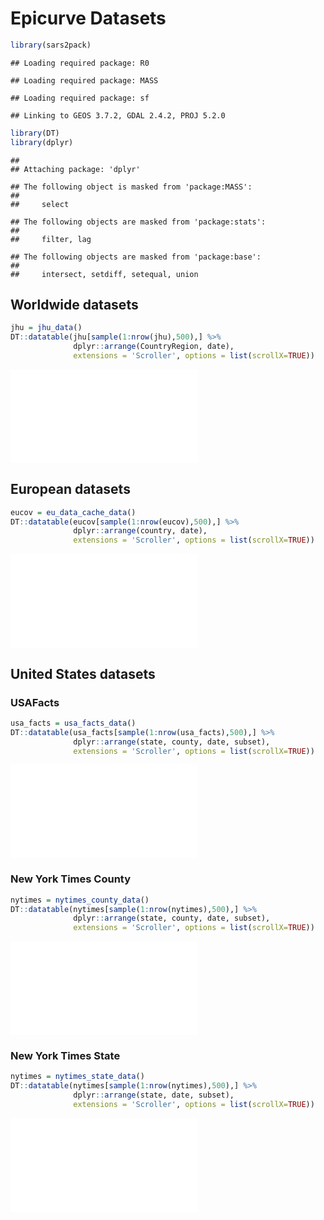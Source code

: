 # Epicurve Datasets




```r
library(sars2pack)
```

```
## Loading required package: R0
```

```
## Loading required package: MASS
```

```
## Loading required package: sf
```

```
## Linking to GEOS 3.7.2, GDAL 2.4.2, PROJ 5.2.0
```

```r
library(DT)
library(dplyr)
```

```
## 
## Attaching package: 'dplyr'
```

```
## The following object is masked from 'package:MASS':
## 
##     select
```

```
## The following objects are masked from 'package:stats':
## 
##     filter, lag
```

```
## The following objects are masked from 'package:base':
## 
##     intersect, setdiff, setequal, union
```

## Worldwide datasets


```r
jhu = jhu_data()
DT::datatable(jhu[sample(1:nrow(jhu),500),] %>%
              dplyr::arrange(CountryRegion, date),
              extensions = 'Scroller', options = list(scrollX=TRUE))
```

![](epicurve_datasets_files/figure-latex/unnamed-chunk-2-1.pdf)<!-- --> 

## European datasets


```r
eucov = eu_data_cache_data()
DT::datatable(eucov[sample(1:nrow(eucov),500),] %>%
              dplyr::arrange(country, date),
              extensions = 'Scroller', options = list(scrollX=TRUE))
```

![](epicurve_datasets_files/figure-latex/unnamed-chunk-3-1.pdf)<!-- --> 

## United States datasets

### USAFacts


```r
usa_facts = usa_facts_data()
DT::datatable(usa_facts[sample(1:nrow(usa_facts),500),] %>%
              dplyr::arrange(state, county, date, subset),
              extensions = 'Scroller', options = list(scrollX=TRUE))
```

![](epicurve_datasets_files/figure-latex/us_epicurves-1.pdf)<!-- --> 

### New York Times County


```r
nytimes = nytimes_county_data()
DT::datatable(nytimes[sample(1:nrow(nytimes),500),] %>%
              dplyr::arrange(state, county, date, subset),
              extensions = 'Scroller', options = list(scrollX=TRUE))
```

![](epicurve_datasets_files/figure-latex/nyt_epicurves-1.pdf)<!-- --> 

### New York Times State


```r
nytimes = nytimes_state_data()
DT::datatable(nytimes[sample(1:nrow(nytimes),500),] %>%
              dplyr::arrange(state, date, subset),
              extensions = 'Scroller', options = list(scrollX=TRUE))
```

![](epicurve_datasets_files/figure-latex/nyt_state_epicurves-1.pdf)<!-- --> 
